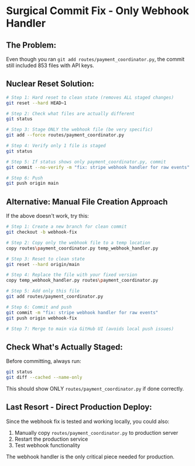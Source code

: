 # Surgical Commit Fix - Only Webhook Handler

## The Problem:
Even though you ran `git add routes/payment_coordinator.py`, the commit still included 853 files with API keys.

## Nuclear Reset Solution:

```bash
# Step 1: Hard reset to clean state (removes ALL staged changes)
git reset --hard HEAD~1

# Step 2: Check what files are actually different
git status

# Step 3: Stage ONLY the webhook file (be very specific)
git add --force routes/payment_coordinator.py

# Step 4: Verify only 1 file is staged
git status

# Step 5: If status shows only payment_coordinator.py, commit
git commit --no-verify -m "fix: stripe webhook handler for raw events"

# Step 6: Push
git push origin main
```

## Alternative: Manual File Creation Approach

If the above doesn't work, try this:

```bash
# Step 1: Create a new branch for clean commit
git checkout -b webhook-fix

# Step 2: Copy only the webhook file to a temp location
copy routes\payment_coordinator.py temp_webhook_handler.py

# Step 3: Reset to clean state
git reset --hard origin/main

# Step 4: Replace the file with your fixed version
copy temp_webhook_handler.py routes\payment_coordinator.py

# Step 5: Add only this file
git add routes/payment_coordinator.py

# Step 6: Commit and push
git commit -m "fix: stripe webhook handler for raw events"
git push origin webhook-fix

# Step 7: Merge to main via GitHub UI (avoids local push issues)
```

## Check What's Actually Staged:
Before committing, always run:
```bash
git status
git diff --cached --name-only
```

This should show ONLY `routes/payment_coordinator.py` if done correctly.

## Last Resort - Direct Production Deploy:
Since the webhook fix is tested and working locally, you could also:
1. Manually copy `routes/payment_coordinator.py` to production server
2. Restart the production service
3. Test webhook functionality

The webhook handler is the only critical piece needed for production.